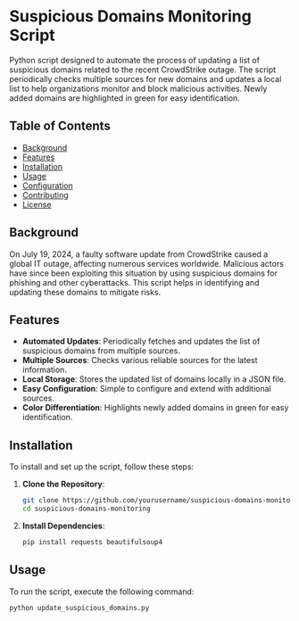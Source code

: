 # Suspicious Domains Monitoring Script

Python script designed to automate the process of updating a list of suspicious domains related to the recent CrowdStrike outage. The script periodically checks multiple sources for new domains and updates a local list to help organizations monitor and block malicious activities. Newly added domains are highlighted in green for easy identification.

## Table of Contents

- [Background](#background)
- [Features](#features)
- [Installation](#installation)
- [Usage](#usage)
- [Configuration](#configuration)
- [Contributing](#contributing)
- [License](#license)

## Background

On July 19, 2024, a faulty software update from CrowdStrike caused a global IT outage, affecting numerous services worldwide. Malicious actors have since been exploiting this situation by using suspicious domains for phishing and other cyberattacks. This script helps in identifying and updating these domains to mitigate risks.

## Features

- **Automated Updates**: Periodically fetches and updates the list of suspicious domains from multiple sources.
- **Multiple Sources**: Checks various reliable sources for the latest information.
- **Local Storage**: Stores the updated list of domains locally in a JSON file.
- **Easy Configuration**: Simple to configure and extend with additional sources.
- **Color Differentiation**: Highlights newly added domains in green for easy identification.

## Installation

To install and set up the script, follow these steps:

1. **Clone the Repository**:

   ```sh
   git clone https://github.com/yourusername/suspicious-domains-monitoring.git
   cd suspicious-domains-monitoring
   ```
2. **Install Dependencies**:

   ```sh
   pip install requests beautifulsoup4
   ```

## Usage

To run the script, execute the following command:

```sh
python update_suspicious_domains.py
```
